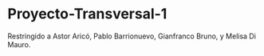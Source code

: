 # Proyecto-Transversal-1
Restringido a Astor Aricó, Pablo Barrionuevo, Gianfranco Bruno, y Melisa Di Mauro.
